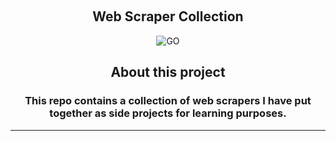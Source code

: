 <a name="web-scrapers"></a>

<!-- PROJECT LOGO -->
<br />
<div align="center">

<h2 align="center">Web Scraper Collection</h2>
<img src="https://img.shields.io/badge/go-%2300ADD8.svg?style=for-the-badge&logo=go&logoColor=white" alt="GO"

</div>

## **About this project**
### **This repo contains a collection of web scrapers I have put together as side projects for learning purposes.**
---
